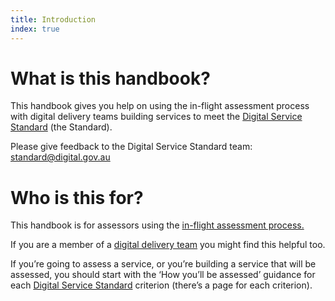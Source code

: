 ```yaml
---
title: Introduction
index: true
---
```


What is this handbook?
======================

This handbook gives you help on using the in-flight assessment process with digital delivery teams building services to meet the [Digital Service Standard](https://www.dto.gov.au/standard/ "visit the Digital Service Standard page on the DTO website") (the Standard).

Please give feedback to the Digital Service Standard team: [standard@digital.gov.au](mailto:standard@digital.gov.au)

Who is this for?
================

This handbook is for assessors using the [in-flight assessment process.](https://www.dto.gov.au/standard/meeting-standard/#inflight "read about the in-flight assessment process on the DTO website")

If you are a member of a [digital delivery team](https://www.dto.gov.au/standard/design-guides/the-team/ "read about the digital delivery team on the DTO website") you might find this helpful too.

If you’re going to assess a service, or you’re building a service that will be assessed, you should start with the ‘How you’ll be assessed’ guidance for each [Digital Service Standard](https://www.dto.gov.au/standard/ "visit the Digital Service Standard page on the DTO website") criterion (there’s a page for each criterion).
